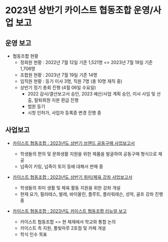 2023년 상반기 카이스트 협동조합 운영/사업 보고
===

## 운영 보고
- 협동조합 현황 
   - 정회원 현황 : 2022년 7월 12일 기준 1,521명 => 2023년 7월 19일 기준 1,706명 
   - 조합원 현황 : 2023년 7월 19일 기준 14명
   - 임직원 현황 : 등기 이사 3명, 직원 7명 (총 10명 재직 중)
   - 상반기 정기 총회 진행 (4월 06일 수요일)
      - 2022 감사/결산보고서 승인, 2023 예산/사업 계획 승인, 이사 사임 및 선출, 탈퇴회원 지분 환급 진행
      - 법원 등기
      - 시청 인허가, 사업자 등록증 변경 진행 중

## 사업보고
- [카이스트 협동조합 : 2023년도 상반기 브랜드 공동구매 사업보고서](카이스트협동조합-2023년-상반기-브랜드공동구매-사업보고서.md)
   - 학생들의 편의 및 문화생활 지원을 위한 제품을 발굴하여 공동구매 형식으로 제공
   - 넙죽이 키링, 넙죽이 토이 등에 대해서 판매 중

- [카이스트 협동조합 : 2023년도 상반기 취미/체육 강좌 사업보고서](카이스트협동조합-2023년-상반기-취미체육강좌-사업보고서.md)
  - 학생들의 취미 생활 및 체육 활동 지원을 위한 강좌 개설
  - 현재 요가, 필라테스, 발레, 바이올린, 플루트, 플라워레슨, 성악, 골프 강좌 진행 중


- [카이스트 협동조합 : 2023년도 카이스트 협동조합 리뉴얼 보고](카이스트협동조합-2023년-상반기-리뉴얼-사업보고서.md)
  - 카이스트 협동조합 => 현 체재에서 학교와 통합 논의
  - 카이스트 측 지원, 풀빛마루 2호점 및 카페 개설
  - 학식 인수 목표
